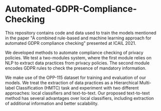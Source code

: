 # Automated-GDPR-Compliance-Checking

This repository contains code and data used to train the models mentioned in the paper "A combined rule-based and machine learning approach for automated GDPR compliance checking"  presented at ICAIL 2021.

We developed methods to automate compliance checking of privacy policies. We test a two-modules system, where the first module relies on NLP to extract data practices from privacy policies. The second module encodes GDPR rules to check the presence of mandatory information.

We make use of the OPP-115 dataset for training and evaluation of our models. We treat the extraction of data practices as a Hierarchical Multi-label Classification (HMTC) task and experiment with two different approaches: local classifiers and text-to-text. Our proposed text-to-text method has several advantages over local classifiers, including extraction of additional information and better scalability.
